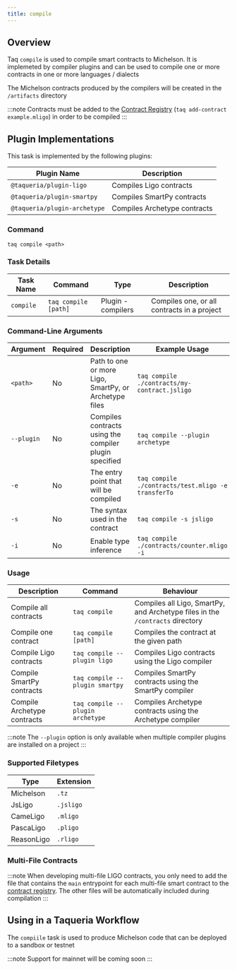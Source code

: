 ```yaml
---
title: compile
---
```


## Overview

Taq `compile` is used to compile smart contracts to Michelson. It is implemeted by compiler plugins and can be used to compile one or more contracts in one or more languages / dialects

The Michelson contracts produced by the compilers will be created in the `/artifacts` directory

:::note
Contracts must be added to the [Contract Registry](/docs/tasks/add-contract) (`taq add-contract example.mligo`) in order to be compiled
:::

## Plugin Implementations

This task is implemented by the following plugins:

| Plugin Name                  | Description                       |
| ---------------------------- | --------------------------------- |
| `@taqueria/plugin-ligo`      | Compiles Ligo contracts           |
| `@taqueria/plugin-smartpy`   | Compiles SmartPy contracts        |
| `@taqueria/plugin-archetype` | Compiles Archetype contracts      |

### Command

```shell
taq compile <path> 
```

### Task Details

| Task Name      | Command                       | Type                | Description                                           |
| -------------- | ----------------------------- | ------------------- | ----------------------------------------------------- |
| `compile`      | `taq compile [path]`          | Plugin - compilers  | Compiles one, or all contracts in a project           |

### Command-Line Arguments

| Argument     | Required | Description                                            | Example Usage                                         |
| ------------ | -------- | ------------------------------------------------------ | ----------------------------------------------------- |
| `<path>`     | No       | Path to one or more Ligo, SmartPy, or Archetype files  | `taq compile ./contracts/my-contract.jsligo`          |
| `--plugin`   | No       | Compiles contracts using the compiler plugin specified | `taq compile --plugin archetype`                      |
|  `-e`        | No       | The entry point that will be compiled                  | `taq compile ./contracts/test.mligo -e transferTo`    |
|  `-s`        | No       | The syntax used in the contract                        | `taq compile -s jsligo`                               |
|  `-i`        | No       | Enable type inference                                  | `taq compile ./contracts/counter.mligo -i`            |  

### Usage

| Description                 | Command                            | Behaviour                                                                     |
| --------------------------- | ---------------------------------- | ----------------------------------------------------------------------------- |
| Compile all contracts       | `taq compile`                      | Compiles all Ligo, SmartPy, and Archetype files in the `/contracts` directory |
| Compile one contract        | `taq compile [path]`               | Compiles the contract at the given path                                       |
| Compile Ligo contracts      | `taq compile --plugin ligo`        | Compiles Ligo contracts using the Ligo compiler                               |
| Compile SmartPy contracts   | `taq compile --plugin smartpy`     | Compiles SmartPy contracts using the SmartPy compiler                         |
| Compile Archetype contracts | `taq compile --plugin archetype`   | Compiles Archetype contracts using the Archetype compiler                     |

:::note
The `--plugin` option is only available when multiple compiler plugins are installed on a project
:::

### Supported Filetypes

| Type             | Extension  |
| ---------------- | ---------- |
| Michelson        | `.tz`      |
| JsLigo           | `.jsligo`  |
| CameLigo         | `.mligo`   |
| PascaLigo        | `.pligo`   |
| ReasonLigo       | `.rligo`   |

### Multi-File Contracts

:::note
When developing multi-file LIGO contracts, you only need to add the file that contains the `main` entrypoint for each multi-file smart contract to the [contract registry](/docs/tasks/add-contract). The other files will be automatically included during compilation
:::

## Using in a Taqueria Workflow

The `compiile` task is used to produce Michelson code that can be deployed to a sandbox or testnet

:::note
Support for mainnet will be coming soon
:::